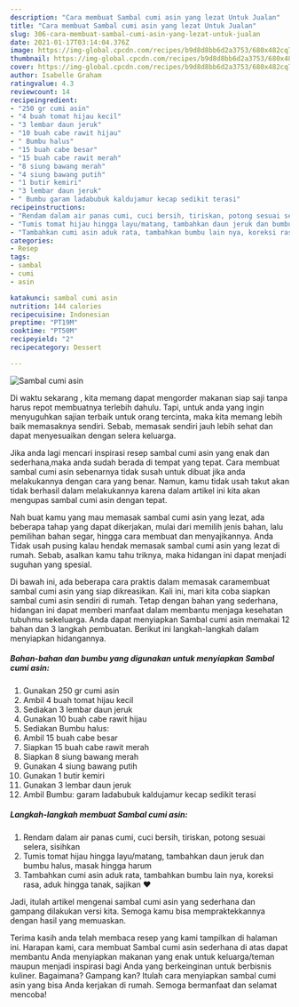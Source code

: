 ```yaml
---
description: "Cara membuat Sambal cumi asin yang lezat Untuk Jualan"
title: "Cara membuat Sambal cumi asin yang lezat Untuk Jualan"
slug: 306-cara-membuat-sambal-cumi-asin-yang-lezat-untuk-jualan
date: 2021-01-17T03:14:04.376Z
image: https://img-global.cpcdn.com/recipes/b9d8d8bb6d2a3753/680x482cq70/sambal-cumi-asin-foto-resep-utama.jpg
thumbnail: https://img-global.cpcdn.com/recipes/b9d8d8bb6d2a3753/680x482cq70/sambal-cumi-asin-foto-resep-utama.jpg
cover: https://img-global.cpcdn.com/recipes/b9d8d8bb6d2a3753/680x482cq70/sambal-cumi-asin-foto-resep-utama.jpg
author: Isabelle Graham
ratingvalue: 4.3
reviewcount: 14
recipeingredient:
- "250 gr cumi asin"
- "4 buah tomat hijau kecil"
- "3 lembar daun jeruk"
- "10 buah cabe rawit hijau"
- " Bumbu halus"
- "15 buah cabe besar"
- "15 buah cabe rawit merah"
- "8 siung bawang merah"
- "4 siung bawang putih"
- "1 butir kemiri"
- "3 lembar daun jeruk"
- " Bumbu garam ladabubuk kaldujamur kecap sedikit terasi"
recipeinstructions:
- "Rendam dalam air panas cumi, cuci bersih, tiriskan, potong sesuai selera, sisihkan"
- "Tumis tomat hijau hingga layu/matang, tambahkan daun jeruk dan bumbu halus, masak hingga harum"
- "Tambahkan cumi asin aduk rata, tambahkan bumbu lain nya, koreksi rasa, aduk hingga tanak, sajikan ❤️"
categories:
- Resep
tags:
- sambal
- cumi
- asin

katakunci: sambal cumi asin 
nutrition: 144 calories
recipecuisine: Indonesian
preptime: "PT19M"
cooktime: "PT50M"
recipeyield: "2"
recipecategory: Dessert

---
```



![Sambal cumi asin](https://img-global.cpcdn.com/recipes/b9d8d8bb6d2a3753/680x482cq70/sambal-cumi-asin-foto-resep-utama.jpg)

Di waktu  sekarang , kita memang dapat mengorder makanan siap saji tanpa harus repot membuatnya terlebih dahulu. Tapi, untuk anda yang ingin menyuguhkan sajian terbaik untuk orang tercinta, maka kita memang lebih baik memasaknya sendiri. Sebab, memasak sendiri jauh lebih sehat dan dapat menyesuaikan dengan selera keluarga.

Jika anda lagi mencari inspirasi resep sambal cumi asin yang enak dan sederhana,maka anda sudah berada di tempat yang tepat. Cara membuat sambal cumi asin  sebenarnya tidak susah untuk dibuat jika anda melakukannya dengan cara yang benar. Namun, kamu tidak usah takut akan tidak berhasil dalam melakukannya 
karena dalam artikel ini kita akan mengupas sambal cumi asin dengan tepat.  



Nah buat kamu yang mau memasak sambal cumi asin yang lezat, ada beberapa tahap yang dapat dikerjakan, mulai dari memilih jenis bahan, lalu pemilihan bahan segar, hingga cara membuat dan menyajikannya. Anda Tidak usah pusing kalau hendak memasak sambal cumi asin yang lezat di rumah. Sebab, asalkan kamu  tahu triknya, maka hidangan ini dapat menjadi suguhan yang spesial.

Di bawah ini, ada beberapa cara praktis  dalam memasak caramembuat sambal cumi asin yang siap dikreasikan. Kali ini, mari kita coba siapkan sambal cumi asin sendiri di rumah. Tetap dengan bahan yang sederhana, hidangan ini dapat memberi manfaat dalam membantu menjaga kesehatan tubuhmu sekeluarga. Anda dapat menyiapkan Sambal cumi asin memakai 12 bahan dan 3 langkah pembuatan. Berikut ini langkah-langkah dalam menyiapkan hidangannya.

<!--inarticleads1-->

##### Bahan-bahan dan bumbu yang digunakan untuk menyiapkan Sambal cumi asin:

1. Gunakan 250 gr cumi asin
1. Ambil 4 buah tomat hijau kecil
1. Sediakan 3 lembar daun jeruk
1. Gunakan 10 buah cabe rawit hijau
1. Sediakan  Bumbu halus:
1. Ambil 15 buah cabe besar
1. Siapkan 15 buah cabe rawit merah
1. Siapkan 8 siung bawang merah
1. Gunakan 4 siung bawang putih
1. Gunakan 1 butir kemiri
1. Gunakan 3 lembar daun jeruk
1. Ambil  Bumbu: garam ladabubuk kaldujamur kecap sedikit terasi




<!--inarticleads2-->

##### Langkah-langkah membuat Sambal cumi asin:

1. Rendam dalam air panas cumi, cuci bersih, tiriskan, potong sesuai selera, sisihkan
1. Tumis tomat hijau hingga layu/matang, tambahkan daun jeruk dan bumbu halus, masak hingga harum
1. Tambahkan cumi asin aduk rata, tambahkan bumbu lain nya, koreksi rasa, aduk hingga tanak, sajikan ❤️




Jadi, itulah artikel mengenai  sambal cumi asin  yang sederhana dan gampang dilakukan versi kita. Semoga kamu bisa mempraktekkannya dengan hasil yang memuaskan. 

Terima kasih anda telah membaca resep yang kami tampilkan di halaman ini. Harapan kami, cara membuat  Sambal cumi asin sederhana di atas dapat membantu Anda menyiapkan makanan yang enak untuk keluarga/teman maupun menjadi inspirasi bagi Anda yang berkeinginan untuk berbisnis kuliner. Bagaimana? Gampang kan? Itulah cara menyiapkan sambal cumi asin yang bisa Anda kerjakan di rumah. Semoga bermanfaat dan selamat mencoba!


